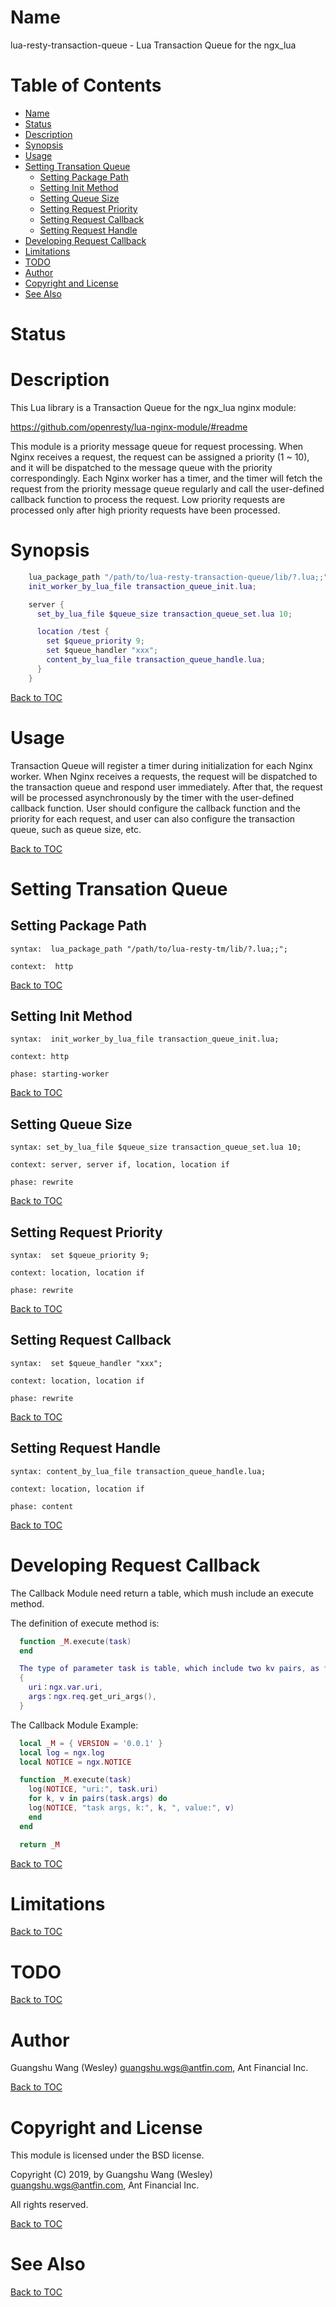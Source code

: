 Name
====

lua-resty-transaction-queue - Lua Transaction Queue for the ngx_lua

Table of Contents
=================

* [Name](#name)
* [Status](#status)
* [Description](#description)
* [Synopsis](#synopsis)
* [Usage](#usage)
* [Setting Transation Queue](#setting-transation-queue)
    * [Setting Package Path](#setting-package-path)
    * [Setting Init Method](#setting-init-method)
    * [Setting Queue Size](#setting-queue-size)
    * [Setting Request Priority](#setting-request-priority)
    * [Setting Request Callback](#setting-request-callback)
    * [Setting Request Handle](#setting-request-handle)
* [Developing Request Callback](#developing-request-callback)
* [Limitations](#limitations)
* [TODO](#todo)
* [Author](#author)
* [Copyright and License](#copyright-and-license)
* [See Also](#see-also)

Status
======

Description
===========

This Lua library  is a Transaction Queue for the ngx_lua nginx module:

https://github.com/openresty/lua-nginx-module/#readme

This module is a priority message queue for request processing.  When Nginx receives a request, the request can be assigned a priority (1 ~ 10), and it will be dispatched to the message queue with the priority correspondingly.  Each Nginx worker has a timer, and the timer will fetch the request from the priority message queue regularly and call the user-defined callback function to process the request. Low priority requests are processed only after high priority requests have been processed.

Synopsis
========

```lua
    lua_package_path "/path/to/lua-resty-transaction-queue/lib/?.lua;;";
    init_worker_by_lua_file transaction_queue_init.lua;

    server {
      set_by_lua_file $queue_size transaction_queue_set.lua 10;

      location /test {
        set $queue_priority 9;
        set $queue_handler "xxx";
        content_by_lua_file transaction_queue_handle.lua;
      }
    }
```

[Back to TOC](#table-of-contents)

Usage
=====
Transaction Queue will register a timer during initialization for each Nginx worker. When Nginx receives a requests, the request will be dispatched to the transaction queue and respond user immediately. After that, the request will be processed asynchronously by the timer with the user-defined callback function. 
User should configure the callback function and the priority for each request, and user can also configure the transaction queue,  such as queue size, etc.

[Back to TOC](#table-of-contents)

Setting Transation Queue
=====================

Setting Package Path
----------

`syntax:  lua_package_path "/path/to/lua-resty-tm/lib/?.lua;;";`

`context:  http`

[Back to TOC](#table-of-contents)

Setting Init Method
--------------

`syntax:  init_worker_by_lua_file transaction_queue_init.lua;`

`context: http`

`phase: starting-worker`

[Back to TOC](#table-of-contents)

Setting Queue Size
------------

`syntax: set_by_lua_file $queue_size transaction_queue_set.lua 10;`

`context: server, server if, location, location if`

`phase: rewrite`

[Back to TOC](#table-of-contents)

Setting Request Priority
------------------------

`syntax:  set $queue_priority 9;`

`context: location, location if`

`phase: rewrite`

[Back to TOC](#table-of-contents)

Setting Request Callback
------------------------

`syntax:  set $queue_handler "xxx";`

`context: location, location if`

`phase: rewrite`

[Back to TOC](#table-of-contents)

Setting Request Handle
----------------------

`syntax: content_by_lua_file transaction_queue_handle.lua;`

`context: location, location if`

`phase: content`

[Back to TOC](#table-of-contents)

Developing Request Callback
========================

The Callback Module need return a table, which mush include an execute method. 

The definition of execute method is:
```lua
  function _M.execute(task)
  end

  The type of parameter task is table, which include two kv pairs, as follows:
  {
    uri：ngx.var.uri,
    args：ngx.req.get_uri_args(),
  }
```

The Callback Module Example:
```lua
  local _M = { VERSION = '0.0.1' }
  local log = ngx.log
  local NOTICE = ngx.NOTICE

  function _M.execute(task)
    log(NOTICE, "uri:", task.uri)
    for k, v in pairs(task.args) do
    log(NOTICE, "task args, k:", k, ", value:", v)
    end
  end

  return _M
```

[Back to TOC](#table-of-contents)

Limitations
===========

[Back to TOC](#table-of-contents)

TODO
====

[Back to TOC](#table-of-contents)

Author
======

Guangshu Wang (Wesley) <guangshu.wgs@antfin.com>, Ant Financial Inc.

[Back to TOC](#table-of-contents)

Copyright and License
=====================

This module is licensed under the BSD license.

Copyright (C) 2019, by Guangshu Wang (Wesley) <guangshu.wgs@antfin.com>, Ant Financial Inc.

All rights reserved.

[Back to TOC](#table-of-contents)

See Also
========

[Back to TOC](#table-of-contents)
